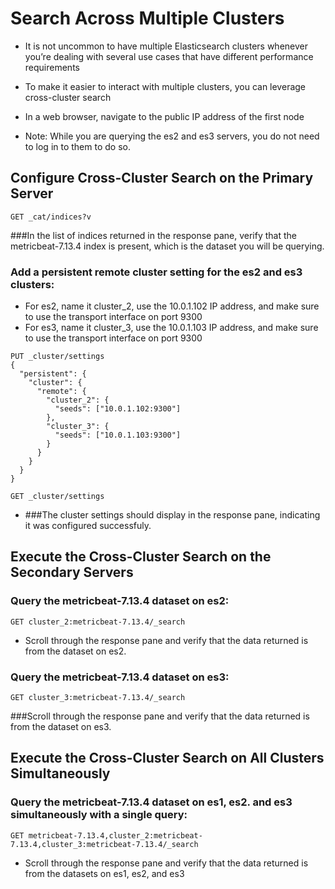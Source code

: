 # Search Across Multiple Clusters
- It is not uncommon to have multiple Elasticsearch clusters whenever you’re dealing with several use cases that have different performance requirements
- To make it easier to interact with multiple clusters, you can leverage cross-cluster search

- In a web browser, navigate to the public IP address of the first node

- Note: While you are querying the es2 and es3 servers, you do not need to log in to them to do so.

## Configure Cross-Cluster Search on the Primary Server
```
GET _cat/indices?v
```

###In the list of indices returned in the response pane, verify that the metricbeat-7.13.4 index is present, which is the dataset you will be querying.

### Add a persistent remote cluster setting for the es2 and es3 clusters:
- For es2, name it cluster_2, use the 10.0.1.102 IP address, and make sure to use the transport interface on port 9300
- For es3, name it cluster_3, use the 10.0.1.103 IP address, and make sure to use the transport interface on port 9300
```
PUT _cluster/settings
{
  "persistent": {
    "cluster": {
      "remote": {
        "cluster_2": {
          "seeds": ["10.0.1.102:9300"]
        },
        "cluster_3": {
          "seeds": ["10.0.1.103:9300"]
        }
      }
    }
  }
}
```

```
GET _cluster/settings
```


- ###The cluster settings should display in the response pane, indicating it was configured successfuly.

## Execute the Cross-Cluster Search on the Secondary Servers
### Query the metricbeat-7.13.4 dataset on es2:
```
GET cluster_2:metricbeat-7.13.4/_search
```

- Scroll through the response pane and verify that the data returned is from the dataset on es2.

### Query the metricbeat-7.13.4 dataset on es3:
```
GET cluster_3:metricbeat-7.13.4/_search
```

###Scroll through the response pane and verify that the data returned is from the dataset on es3.

## Execute the Cross-Cluster Search on All Clusters Simultaneously
### Query the metricbeat-7.13.4 dataset on es1, es2. and es3 simultaneously with a single query:
```
GET metricbeat-7.13.4,cluster_2:metricbeat-7.13.4,cluster_3:metricbeat-7.13.4/_search
```

- Scroll through the response pane and verify that the data returned is from the datasets on es1, es2, and es3